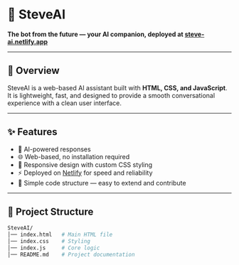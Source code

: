 # 🤖 SteveAI

**The bot from the future — your AI companion, deployed at [steve-ai.netlify.app](https://steve-ai.netlify.app)**

---

## 🚀 Overview

SteveAI is a web-based AI assistant built with **HTML, CSS, and JavaScript**.  
It is lightweight, fast, and designed to provide a smooth conversational experience with a clean user interface.

---

## ✨ Features

- 🧠 AI-powered responses  
- 🌐 Web-based, no installation required  
- 🎨 Responsive design with custom CSS styling  
- ⚡ Deployed on [Netlify](https://www.netlify.com/) for speed and reliability  
- 📂 Simple code structure — easy to extend and contribute  

---

## 📂 Project Structure

```bash
SteveAI/
│── index.html   # Main HTML file
│── index.css    # Styling
│── index.js     # Core logic
│── README.md    # Project documentation
